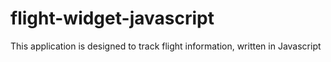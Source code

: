 # flight-widget-javascript
This application is designed to track flight information, written in Javascript
